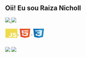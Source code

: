 ## Oii! Eu sou Raiza Nicholl
<div>
  <a href="https://github.com/raizanicholl">
  <img height="180em" src="https://github-readme-stats.vercel.app/api?username=raizanicholl&show_icons=true&theme=onedark&include_all_commits=true&count_private=true"/>
  <img height="166em" src="https://github-readme-stats.vercel.app/api/top-langs/?username=raizanicholl&layout=compact&langs_count=7&theme=onedark"/>
</div>
  
  <div style="display: inline_block"><br>
  <img align="center" alt="Rafa-Js" height="30" width="40" src="https://raw.githubusercontent.com/devicons/devicon/master/icons/javascript/javascript-plain.svg">
  <img align="center" alt="Rafa-HTML" height="30" width="40" src="https://raw.githubusercontent.com/devicons/devicon/master/icons/html5/html5-original.svg">
  <img align="center" alt="Rafa-CSS" height="30" width="40" src="https://raw.githubusercontent.com/devicons/devicon/master/icons/css3/css3-original.svg">
</div>
<div>
  
  ##
  
   <a href="https://instagram.com/raizaprofeta" target="_blank"><img src="https://img.shields.io/badge/-Instagram-%23E4405F?style=for-the-badge&logo=instagram&logoColor=white" target="_blank"></a>
   <a href="https://www.linkedin.com/in/raiza-nicholl-8687a81b3" target="_blank"><img src="https://img.shields.io/badge/-LinkedIn-%230077B5?style=for-the-badge&logo=linkedin&logoColor=white" target="_blank"></a> 
  </div>
